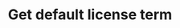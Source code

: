 ---
title: Get default license term
excerpt: Retrieve default license term
api:
  file: api_gateway_swagger.json
  operationId: get_api-v2-licenses-terms-default
hidden: false
---